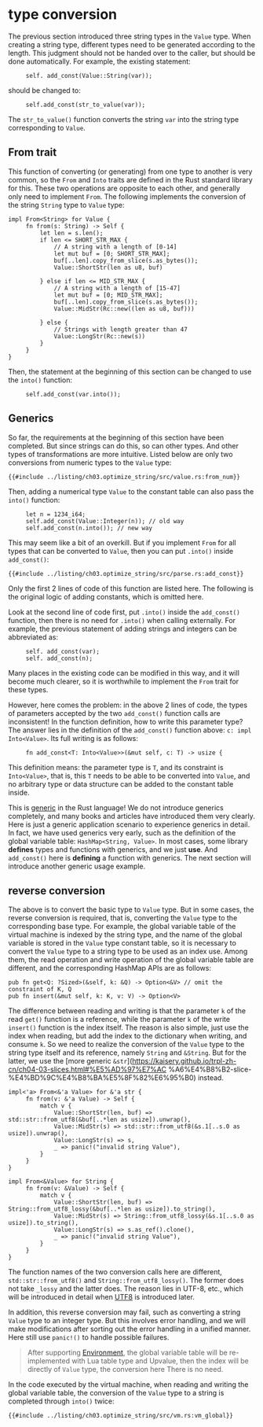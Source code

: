 # type conversion

The previous section introduced three string types in the `Value` type. When creating a string type, different types need to be generated according to the length. This judgment should not be handed over to the caller, but should be done automatically. For example, the existing statement:

```rust, ignore
     self. add_const(Value::String(var));
```

should be changed to:

```rust, ignore
     self.add_const(str_to_value(var));
```

The `str_to_value()` function converts the string `var` into the string type corresponding to `Value`.

## From trait

This function of converting (or generating) from one type to another is very common, so the `From` and `Into` traits are defined in the Rust standard library for this. These two operations are opposite to each other, and generally only need to implement `From`. The following implements the conversion of the string `String` type to `Value` type:

```rust, ignore
impl From<String> for Value {
     fn from(s: String) -> Self {
         let len = s.len();
         if len <= SHORT_STR_MAX {
             // A string with a length of [0-14]
             let mut buf = [0; SHORT_STR_MAX];
             buf[..len].copy_from_slice(s.as_bytes());
             Value::ShortStr(len as u8, buf)

         } else if len <= MID_STR_MAX {
             // A string with a length of [15-47]
             let mut buf = [0; MID_STR_MAX];
             buf[..len].copy_from_slice(s.as_bytes());
             Value::MidStr(Rc::new((len as u8, buf)))

         } else {
             // Strings with length greater than 47
             Value::LongStr(Rc::new(s))
         }
     }
}
```

Then, the statement at the beginning of this section can be changed to use the `into()` function:

```rust, ignore
     self.add_const(var.into());
```

## Generics

So far, the requirements at the beginning of this section have been completed. But since strings can do this, so can other types. And other types of transformations are more intuitive. Listed below are only two conversions from numeric types to the `Value` type:

```rust, ignore
{{#include ../listing/ch03.optimize_string/src/value.rs:from_num}}
```

Then, adding a numerical type `Value` to the constant table can also pass the `into()` function:

```rust, ignore
     let n = 1234_i64;
     self.add_const(Value::Integer(n)); // old way
     self.add_const(n.into()); // new way
```

This may seem like a bit of an overkill. But if you implement `From` for all types that can be converted to `Value`, then you can put `.into()` inside `add_const()`:

```rust, ignore
{{#include ../listing/ch03.optimize_string/src/parse.rs:add_const}}
```

Only the first 2 lines of code of this function are listed here. The following is the original logic of adding constants, which is omitted here.

Look at the second line of code first, put `.into()` inside the `add_const()` function, then there is no need for `.into()` when calling externally. For example, the previous statement of adding strings and integers can be abbreviated as:

```rust, ignore
     self. add_const(var);
     self. add_const(n);
```

Many places in the existing code can be modified in this way, and it will become much clearer, so it is worthwhile to implement the `From` trait for these types.

However, here comes the problem: in the above 2 lines of code, the types of parameters accepted by the two `add_const()` function calls are inconsistent! In the function definition, how to write this parameter type? The answer lies in the definition of the `add_const()` function above: `c: impl Into<Value>`. Its full writing is as follows:

```rust, ignore
     fn add_const<T: Into<Value>>(&mut self, c: T) -> usize {
```

This definition means: the parameter type is `T`, and its constraint is `Into<Value>`, that is, this `T` needs to be able to be converted into `Value`, and no arbitrary type or data structure can be added to the constant table inside.

This is [generic](https://kaisery.github.io/trpl-zh-cn/ch10-01-syntax.html) in the Rust language! We do not introduce generics completely, and many books and articles have introduced them very clearly. Here is just a generic application scenario to experience generics in detail. In fact, we have used generics very early, such as the definition of the global variable table: `HashMap<String, Value>`. In most cases, some library **defines** types and functions with generics, and we just **use**. And `add_const()` here is **defining** a function with generics. The next section will introduce another generic usage example.

## reverse conversion

The above is to convert the basic type to `Value` type. But in some cases, the reverse conversion is required, that is, converting the `Value` type to the corresponding base type. For example, the global variable table of the virtual machine is indexed by the string type, and the name of the global variable is stored in the `Value` type constant table, so it is necessary to convert the `Value` type to a string type to be used as an index use. Among them, the read operation and write operation of the global variable table are different, and the corresponding HashMap APIs are as follows:

```rust, ignore
pub fn get<Q: ?Sized>(&self, k: &Q) -> Option<&V> // omit the constraint of K, Q
pub fn insert(&mut self, k: K, v: V) -> Option<V>
```

The difference between reading and writing is that the parameter `k` of the read `get()` function is a reference, while the parameter `k` of the write `insert()` function is the index itself. The reason is also simple, just use the index when reading, but add the index to the dictionary when writing, and consume `k`. So we need to realize the conversion of the `Value` type to the string type itself and its reference, namely `String` and `&String`. But for the latter, we use the [more generic `&str`](https://kaisery.github.io/trpl-zh-cn/ch04-03-slices.html#%E5%AD%97%E7%AC %A6%E4%B8%B2-slice-%E4%BD%9C%E4%B8%BA%E5%8F%82%E6%95%B0) instead.

```rust, ignore
impl<'a> From<&'a Value> for &'a str {
     fn from(v: &'a Value) -> Self {
         match v {
             Value::ShortStr(len, buf) => std::str::from_utf8(&buf[..*len as usize]).unwrap(),
             Value::MidStr(s) => std::str::from_utf8(&s.1[..s.0 as usize]).unwrap(),
             Value::LongStr(s) => s,
             _ => panic!("invalid string Value"),
         }
     }
}

impl From<&Value> for String {
     fn from(v: &Value) -> Self {
         match v {
             Value::ShortStr(len, buf) => String::from_utf8_lossy(&buf[..*len as usize]).to_string(),
             Value::MidStr(s) => String::from_utf8_lossy(&s.1[..s.0 as usize]).to_string(),
             Value::LongStr(s) => s.as_ref().clone(),
             _ => panic!("invalid string Value"),
         }
     }
}
```

The function names of the two conversion calls here are different, `std::str::from_utf8()` and `String::from_utf8_lossy()`. The former does not take `_lossy` and the latter does. The reason lies in UTF-8, etc., which will be introduced in detail when [UTF8](./ch03-04.unicode_utf8.md) is introduced later.

In addition, this reverse conversion may fail, such as converting a string `Value` type to an integer type. But this involves error handling, and we will make modifications after sorting out the error handling in a unified manner. Here still use `panic!()` to handle possible failures.

> After supporting [Environment](./ch09-06.environment.md), the global variable table will be re-implemented with Lua table type and Upvalue, then the index will be directly of `Value` type, the conversion here There is no need.

In the code executed by the virtual machine, when reading and writing the global variable table, the conversion of the `Value` type to a string is completed through `into()` twice:

```rust, ignore
{{#include ../listing/ch03.optimize_string/src/vm.rs:vm_global}}
```